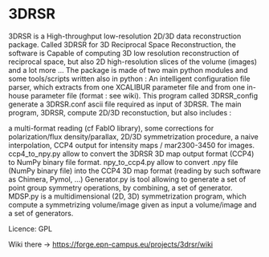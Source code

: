 # 3DRSR
3DRSR is a High-throughput low-resolution 2D/3D data reconstruction package. Called 3DRSR for 3D Reciprocal Space Reconstruction, the software is Capable of computing 3D low resolution reconstruction of reciprocal space, but also 2D high-resolution slices of the volume (images) and a lot more ...
The package is made of two main python modules and some tools/scripts written also in python :
An intelligent configuration file parser, which extracts from one XCALIBUR parameter file and from one in-house parameter file (format : see wiki). This program called 3DRSR_config generate a 3DRSR.conf ascii file required as input of 3DRSR.
The main program, 3DRSR, compute 2D/3D reconstuction, but also includes :

a multi-format reading (cf FabIO library), some corrections for polarization/flux density/parallax, 2D/3D symmetrization procedure, a naive interpolation, CCP4 output for intensity maps / mar2300-3450 for images.
ccp4_to_npy.py allow to convert the 3DRSR 3D map output format (CCP4) to NumPy binary file format.
npy_to_ccp4.py allow to convert .npy file (NumPy binary file) into the CCP4 3D map format (reading by such software as Chimera, Pymol, …)
Generator.py is tool allowing to generate a set of point group symmetry operations, by combining, a set of generator.
MDSP.py is a multidimensional (2D, 3D) symmetrization program, which compute a symmetrizing volume/image given as input a volume/image and a set of generators.

Licence: GPL
    
Wiki there -> https://forge.epn-campus.eu/projects/3drsr/wiki
